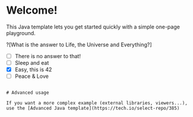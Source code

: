 # Welcome!

This Java template lets you get started quickly with a simple one-page playground.

?[What is the answer to Life, the Universe and Everything?]
-[ ] There is no answer to that!
-[ ] Sleep and eat
-[x] Easy, this is 42
-[ ] Peace & Love
```

# Advanced usage

If you want a more complex example (external libraries, viewers...), use the [Advanced Java template](https://tech.io/select-repo/385)
